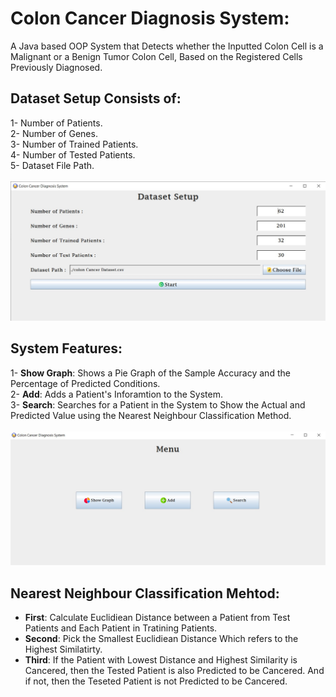 # Colon Cancer Diagnosis System:
A Java based OOP System that Detects whether the Inputted Colon Cell is a Malignant or a Benign Tumor Colon Cell, Based on the Registered Cells Previously Diagnosed.

## Dataset Setup Consists of:
1- Number of Patients.<br>
2- Number of Genes.<br>
3- Number of Trained Patients.<br>
4- Number of Tested Patients.<br>
5- Dataset File Path.<br> <br>
<img src = "Setup.jpg" alt = "Dataset Setup">


## System Features:
1- **Show Graph**: Shows a Pie Graph of the Sample Accuracy and the Percentage of Predicted Conditions.<br>
2- **Add**: Adds a Patient's Inforamtion to the System.<br>
3- **Search**: Searches for a Patient in the System to Show the Actual and Predicted Value using the Nearest Neighbour Classification Method.<br> <br>
<img src = "Features.jpg" alt = "Main Menu Features">

## **Nearest Neighbour** Classification Mehtod:
- **First**: Calculate Euclidiean Distance between a Patient from Test Patients and Each Patient in Tratining Patients.<br>
- **Second**: Pick the Smallest Euclidiean Distance Which refers to the Highest Similatirty.<br>
- **Third**: If the Patient with Lowest Distance and Highest Similarity is Cancered, then the Tested Patient is also Predicted to be Cancered. And if not, then the Teseted Patient is not Predicted to be Cancered.<br>
